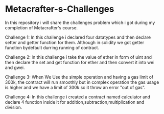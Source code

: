 # Metacrafter-s-Challenges
In this repository i will share the challenges problem which i got during my completion of Metacrafter's course.

Challenge 1: In this challenge i declared four datatypes and then declare setter and getter function for them. Although in solidity we got getter function bydefault durring running of contract.

Challenge 2: In this challenge i take the value of ether in form of uint and then declare the set and get function for ether and then convert it into wei and gwei.

Challenge 3: When We Use the simple operation and having a gas limit of 300k, the contract will run smoothly but in complex operation the gas usage is higher and we have a limit of 300k so it throw an error "out of gas".

Challenge 4: In this challenge i created a contract named calculator and declare 4 function inside it for addition,subtraction,multiplication and division.
